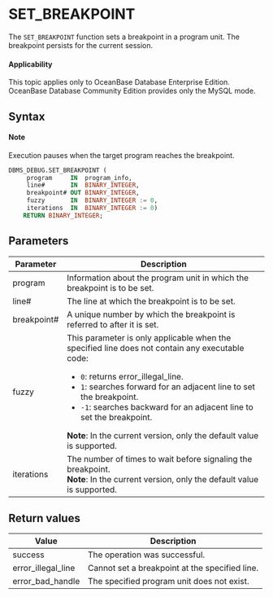 SET_BREAKPOINT
===================================
The `SET_BREAKPOINT` function sets a breakpoint in a program unit. The breakpoint persists for the current session.

  <main id="notice" >
    <h4>Applicability</h4>
    <p>This topic applies only to OceanBase Database Enterprise Edition. OceanBase Database Community Edition provides only the MySQL mode. </p>
  </main>

Syntax
-----------

  <main id="notice" type='explain'>
    <h4>Note</h4>
    <p>Execution pauses when the target program reaches the breakpoint. </p>
  </main>

```sql
DBMS_DEBUG.SET_BREAKPOINT (
     program     IN  program_info,
     line#       IN  BINARY_INTEGER,
     breakpoint# OUT BINARY_INTEGER,
     fuzzy       IN  BINARY_INTEGER := 0,
     iterations  IN  BINARY_INTEGER := 0)
    RETURN BINARY_INTEGER;
```



Parameters
-------------



| **Parameter** | **Description** |
|-------------|----------------------------------------------|
| program | Information about the program unit in which the breakpoint is to be set.  |
| line# | The line at which the breakpoint is to be set.  |
| breakpoint# | A unique number by which the breakpoint is referred to after it is set.  |
| fuzzy | This parameter is only applicable when the specified line does not contain any executable code: <ul><li> `0`: returns error_illegal_line.   </li><li> `1`: searches forward for an adjacent line to set the breakpoint.   </li><li>  `-1`: searches backward for an adjacent line to set the breakpoint.</li></ul>    **Note**: In the current version, only the default value is supported.  |
| iterations | The number of times to wait before signaling the breakpoint.  <br>**Note**: In the current version, only the default value is supported.  |



Return values
------------

| **Value** | **Description** |
|--------------------|------------|
| success | The operation was successful.  |
| error_illegal_line | Cannot set a breakpoint at the specified line.  |
| error_bad_handle | The specified program unit does not exist.  |



